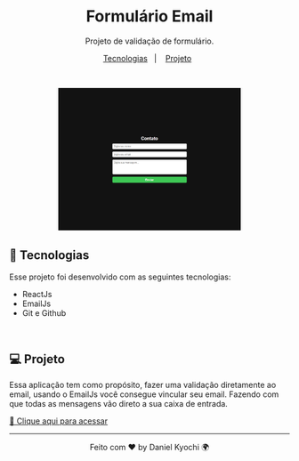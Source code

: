 <h1 align="center"> Formulário Email</h1>

<p align="center">
Projeto de validação de formulário.
</p>

<p align="center">
  <a href="#-tecnologias">Tecnologias</a>&nbsp;&nbsp;&nbsp;|&nbsp;&nbsp;&nbsp;
  <a href="#-projeto">Projeto</a>&nbsp;&nbsp;
</p>
<br>

<p align="center">
  <img alt="github-favorites" src=".github/previewImage.png" width="65%">
</p>

## 🚀 Tecnologias

Esse projeto foi desenvolvido com as seguintes tecnologias:

- ReactJs
- EmailJs
- Git e Github
<br>

## 💻 Projeto

Essa aplicação tem como propósito, fazer uma validação diretamente ao email, usando o EmailJs você consegue vincular seu email. Fazendo com que todas as mensagens vão direto a sua caixa de entrada.

[🔗 Clique aqui para acessar](https://email-react-jet.vercel.app/)

---

<p align="center">Feito com ♥ by Daniel Kyochi 🌍</p>
